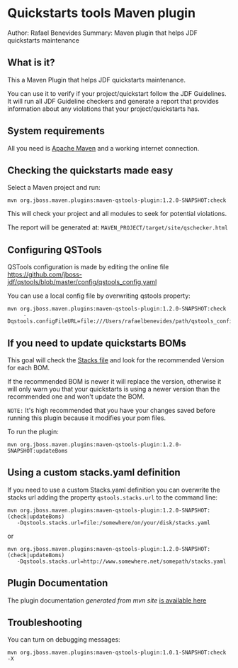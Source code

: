 Quickstarts tools Maven plugin
==============================
Author: Rafael Benevides
Summary: Maven plugin that helps JDF quickstarts maintenance

What is it?
-----------

This a Maven Plugin that helps JDF quickstarts maintenance.

You can use it to verify if your project/quickstart follow the JDF Guidelines. It will run all JDF Guideline checkers and generate a report that provides information about any violations that your project/quickstarts has.


System requirements
-------------------

All you need is [Apache Maven](http://maven.apache.org/) and a working internet connection.


Checking the quickstarts made easy
----------------------------------

Select a Maven project and run:

    mvn org.jboss.maven.plugins:maven-qstools-plugin:1.2.0-SNAPSHOT:check
    

This will check your project and all modules to seek for potential violations.

The report will be generated at: `MAVEN_PROJECT/target/site/qschecker.html`

Configuring QSTools
-------------------

QSTools configuration is made by editing the online file https://github.com/jboss-jdf/qstools/blob/master/config/qstools_config.yaml

You can use a local config file by overwriting qstools property:

    mvn org.jboss.maven.plugins:maven-qstools-plugin:1.2.0-SNAPSHOT:check 
         -Dqstools.configFileURL=file:///Users/rafaelbenevides/path/qstools_config.yaml

If you need to update quickstarts BOMs
--------------------------------------

This goal will check the [Stacks file](https://github.com/jboss-jdf/jdf-stack/blob/1.0.1-SNAPSHOT/stacks.yaml)  and look for the recommended Version for each BOM.

If the recommended BOM is newer it will replace the version, otherwise it will only warn you that your quickstarts is using a newer version than the recommended one and won't  update the BOM.

`NOTE:` It's high recommended that you have your changes saved before running this plugin because it modifies your pom files.

To run the plugin:

    mvn org.jboss.maven.plugins:maven-qstools-plugin:1.2.0-SNAPSHOT:updateBoms  
    


Using a custom stacks.yaml definition
-------------------------------------

If you need to use a custom Stacks.yaml definition you can overwrite the stacks url adding the property `qstools.stacks.url` to the command line:

    mvn org.jboss.maven.plugins:maven-qstools-plugin:1.2.0-SNAPSHOT:(check|updateBoms) 
       -Dqstools.stacks.url=file:/somewhere/on/your/disk/stacks.yaml 
    

or

    mvn org.jboss.maven.plugins:maven-qstools-plugin:1.2.0-SNAPSHOT:(check|updateBoms) 
       -Dqstools.stacks.url=http://www.somewhere.net/somepath/stacks.yaml 
    


Plugin Documentation
---------------------

The plugin documentation *generated from mvn site* [is available here](target/site/plugin-info.html) 


Troubleshooting
---------------

You can turn on debugging messages:   

    mvn org.jboss.maven.plugins:maven-qstools-plugin:1.0.1-SNAPSHOT:check -X
    


